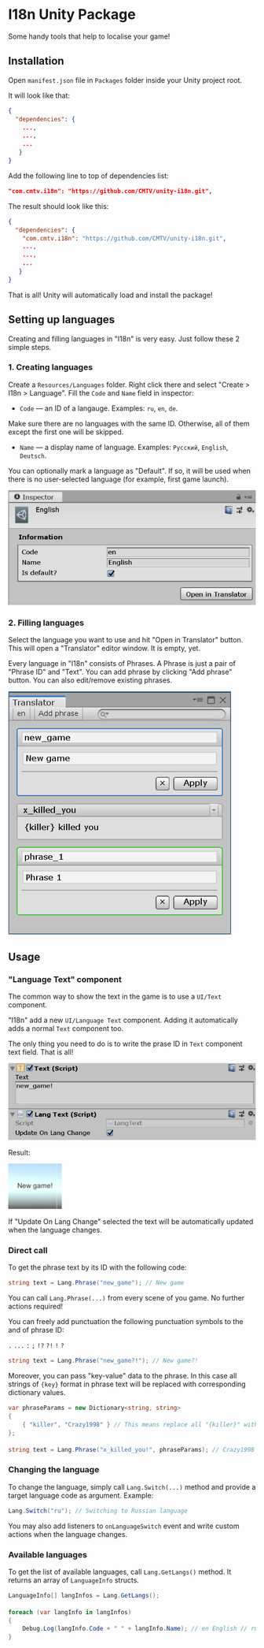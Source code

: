 # I18n Unity Package

Some handy tools that help to localise your game!

## Installation

Open `manifest.json` file in `Packages` folder inside your Unity project root.

It will look like that:

```json
{
  "dependencies": {
    ...,
    ...,
    ...
   }
}
```

Add the following line to top of dependencies list:

```json
"com.cmtv.i18n": "https://github.com/CMTV/unity-i18n.git",
```

The result should look like this:

```json
{
  "dependencies": {
    "com.cmtv.i18n": "https://github.com/CMTV/unity-i18n.git",
    ...,
    ...,
    ...
   }
}
```

That is all! Unity will automatically load and install the package!

## Setting up languages

Creating and filling languages in "I18n" is very easy. Just follow these 2 simple steps.

### 1. Creating languages

Create a `Resources/Languages` folder. Right click there and select "Create > I18n > Language". Fill the `Code` and `Name` field in inspector:

* `Code` — an ID of a langauge. Examples: `ru`, `en`, `de`.

Make sure there are no languages with the same ID. Otherwise, all of them except the first one will be skipped.

* `Name` — a display name of language. Examples: `Русский`, `English`, `Deutsch`.

You can optionally mark a language as "Default". If so, it will be used when there is no user-selected language (for example, first game launch).

![Language Inspector](readme-images/language-info.png)

### 2. Filling languages

Select the language you want to use and hit "Open in Translator" button. This will open a "Translator" editor window. It is empty, yet.

Every language in "I18n" consists of Phrases. A Phrase is just a pair of "Phrase ID" and "Text". You can add phrase by clicking "Add phrase" button. You can also edit/remove existing phrases.

![Translator](readme-images/translator.png)

## Usage

### "Language Text" component

The common way to show the text in the game is to use a `UI/Text` component.

"I18n" add a new `UI/Language Text` component. Adding it automatically adds a normal `Text` component too.

The only thing you need to do is to write the prase ID in `Text` component text field. That is all!

![Компонент "Language Text"](readme-images/lang-text-component.png)

Result:

![Результат работы "Language Text"](readme-images/lang-text-component-result.png)

If "Update On Lang Change" selected the text will be automatically updated when the language changes.

### Direct call

To get the phrase text by its ID with the following code:

```csharp
string text = Lang.Phrase("new_game"); // New game
```

You can call `Lang.Phrase(...)` from every scene of you game. No further actions required!

You can freely add punctuation the following punctuation symbols to the and of phrase ID:

`.` `...` `:` `;` `!?` `?!` `!` `?`

```csharp
string text = Lang.Phrase("new_game?!"); // New game?!
```

Moreover, you can pass "key-value" data to the phrase. In this case all strings of `{key}` format in phrase text will be replaced with corresponding dictionary values.

```csharp
var phraseParams = new Dictionary<string, string>
{
    { "killer", "Crazy1998" } // This means replace all "{killer}" with "Crazy1998" 
};

string text = Lang.Phrase("x_killed_you!", phraseParams); // Crazy1998 killed you!
```

### Changing the language

To change the language, simply call `Lang.Switch(...)` method and provide a target language code as argument. Example:

```csharp
Lang.Switch("ru"); // Switching to Russian language
```

You may also add listeners to `onLanguageSwitch` event and write custom actions when the language changes.

### Available languages

To get the list of available languages, call `Lang.GetLangs()` method. It returns an array of `LanguageInfo` structs.

```csharp
LanguageInfo[] langInfos = Lang.GetLangs();

foreach (var langInfo in langInfos)
{
    Debug.Log(langInfo.Code + " " + langInfo.Name); // en English // ru Русский // de Deutsch
}
```